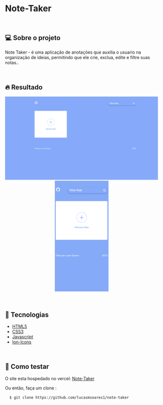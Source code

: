 # Note-Taker

<br />

## 💻 Sobre o projeto

Note Taker - é uma aplicação de anotações que auxilia o usuario na organização de ideias, permitindo que ele crie, exclua, edite e filtre suas notas..

<br />

## 🔥 Resultado

<p align="center">
  <img src="./github/notetrackerdesktop.gif" width="620px">

  <img src="./github/notetakermobile.gif" width="177px">
</p>

<br/>

## :rocket: Tecnologias
- [HTML5](https://developer.mozilla.org/en-US/docs/Glossary/HTML5)
- [CSS3](https://developer.mozilla.org/pt-BR/docs/Web/CSS)
- [Javascript](https://developer.mozilla.org/pt-BR/docs/Web/JavaScript)
- [Ion-Icons](https://ionic.io/ionicons/v4)

<br />

## 🤔 Como testar

O site esta hospedado no vercel: [Note-Taker](https://notetakerlms.vercel.app/)

Ou então, faça um clone :

```sh
  $ git clone https://github.com/lucasmsoares1/note-taker
```
